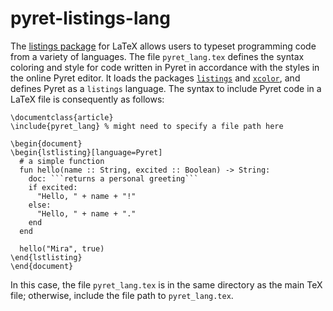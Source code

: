 # pyret-listings-lang


The [listings package](https://ctan.org/pkg/listings?lang=en) for LaTeX allows users to typeset programming code from a variety of languages. The file `pyret_lang.tex` defines the syntax coloring and style for code written in Pyret in accordance with the styles in the online Pyret editor. It loads the packages [`listings`](https://ctan.org/pkg/listings?lang=en) and [`xcolor`](https://ctan.org/pkg/xcolor), and defines Pyret as a `listings` language. The syntax to include Pyret code in a LaTeX file is consequently as follows:
```
\documentclass{article}
\include{pyret_lang} % might need to specify a file path here

\begin{document}
\begin{lstlisting}[language=Pyret]
  # a simple function
  fun hello(name :: String, excited :: Boolean) -> String:
    doc: ```returns a personal greeting```
    if excited:
      "Hello, " + name + "!"
    else: 
      "Hello, " + name + "."
    end
  end

  hello("Mira", true)
\end{lstlisting}
\end{document}
```
In this case, the file `pyret_lang.tex` is in the same directory as the main TeX file; otherwise, include the file path to `pyret_lang.tex`.
